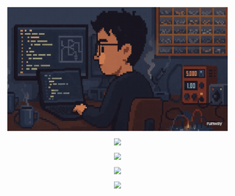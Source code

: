 <div align="center">
  <img src="./assets/my-lab.gif" width="600" />
</div>


<div align="center">

  ![](https://quotes-github-readme.vercel.app/api?type=horizontal&theme=tokyonight)

</div>

<div align="center">

  ![](https://github-readme-stats.vercel.app/api?username=ibrahim-isikli&theme=tokyonight&hide_border=false&include_all_commits=false&count_private=true)

</div>

<div align="center">

  ![](https://nirzak-streak-stats.vercel.app/?user=ibrahim-isikli&theme=tokyonight&hide_border=false)

</div>

<div align="center">

  ![](https://github-readme-stats.vercel.app/api/top-langs/?username=ibrahim-isikli&theme=tokyonight&hide_border=false&include_all_commits=false&count_private=true&layout=compact)

</div>


<!-- Proudly created with GPRM ( https://gprm.itsvg.in ) -->

